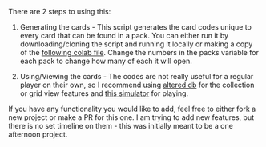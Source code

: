 There are 2 steps to using this:

1) Generating the cards - This script generates the card codes unique to every card that can be found in a pack. You can either run it by downloading/cloning the script and running it locally or making a copy of the 
   [following colab file](https://colab.research.google.com/drive/1zpH0_yhyDBoveKKxLnguVMyRZ6OpMtPQ?usp=sharing). Change the numbers in the packs variable for each pack to change how many of each it will open.

2) Using/Viewing the cards - The codes are not really useful for a regular player on their own, so I recommend using [altered db](https://altered-db.com/) for the collection or grid view features and [this simulator](https://exalts-table.com/play) for playing.

If you have any functionality you would like to add, feel free to either fork a new project or make a PR for this one. I am trying to add new features, but there is no set timeline on them - this was initially meant to be a one afternoon project.
